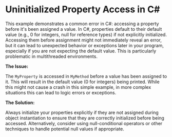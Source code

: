 # Uninitialized Property Access in C#

This example demonstrates a common error in C#: accessing a property before it's been assigned a value.  In C#, properties default to their default value (e.g., 0 for integers, null for reference types) if not explicitly initialized.  Accessing them before assignment might not immediately reveal an error, but it can lead to unexpected behavior or exceptions later in your program, especially if you are not expecting the default value.  This is particularly problematic in multithreaded environments.

**The Issue:**

The `MyProperty` is accessed in `MyMethod` before a value has been assigned to it.  This will result in the default value (0 for integers) being printed.  While this might not cause a crash in this simple example, in more complex situations this can lead to logic errors or exceptions. 

**The Solution:**

Always initialize your properties explicitly if they are not assigned during object instantiation to ensure that they are correctly initialized before being accessed. Alternatively, consider using null-conditional operators or other techniques to handle potential null values if appropriate.